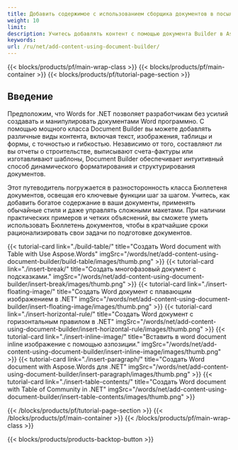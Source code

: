 ```yaml
---
title: Добавить содержимое с использованием сборщика документов в посылках. Заголовки для .NET 
weight: 10
limit:
description: Учитесь добавлять контент с помощью документа Builder в Aspose.Words для .NET. Добавить текст, изображения, таблицы и формы в документы Word без поэтапных указаний.
keywords:
url: /ru/net/add-content-using-document-builder/
---
```

{{< blocks/products/pf/main-wrap-class >}}
{{< blocks/products/pf/main-container >}}
{{< blocks/products/pf/tutorial-page-section >}}

## Введение
 
Предположим, что Words for .NET позволяет разработчикам без усилий создавать и манипулировать документами Word программно. С помощью мощного класса Document Builder вы можете добавлять различные виды контента, включая текст, изображения, таблицы и формы, с точностью и гибкостью. Независимо от того, составляют ли вы отчеты о строительстве, выписывают счета-фактуры или изготавливают шаблоны, Document Builder обеспечивает интуитивный способ динамического форматирования и структурирования документов.  

Этот путеводитель погружается в разносторонность класса Бюллетеня документов, освещая его ключевые функции шаг за шагом. Учитесь, как добавить богатое содержание в ваши документы, применять обычайные стиля и даже управлять сложными макетами. При наличии практических примеров и четких объяснений, вы сможете уметь использовать Бюллетень документов, чтобы в кратчайшие сроки рационализировать свои задачи по подготовке документов.

{{< tutorial-card link="./build-table/" title="Создать Word document with Table with Use Aspose.Words" imgSrc="/words/net/add-content-using-document-builder/build-table/images/thumb.png" >}}
{{< tutorial-card link="./insert-break/" title="Создать многофазовый документ с подсказками." imgSrc="/words/net/add-content-using-document-builder/insert-break/images/thumb.png" >}}
{{< tutorial-card link="./insert-floating-image/" title="Создать Word документ с плавающим изображением в .NET" imgSrc="/words/net/add-content-using-document-builder/insert-floating-image/images/thumb.png" >}}
{{< tutorial-card link="./insert-horizontal-rule/" title="Создать Word документ с горизонтальным правилом в .NET" imgSrc="/words/net/add-content-using-document-builder/insert-horizontal-rule/images/thumb.png" >}}
{{< tutorial-card link="./insert-inline-image/" title="Вставить в word document inline изображение с помощью азпозиции." imgSrc="/words/net/add-content-using-document-builder/insert-inline-image/images/thumb.png" >}}
{{< tutorial-card link="./insert-paragraph/" title="Создать Word document with Aspose.Words для .NET" imgSrc="/words/net/add-content-using-document-builder/insert-paragraph/images/thumb.png" >}}
{{< tutorial-card link="./insert-table-contents/" title="Создать Word document with Table of Community in .NET" imgSrc="/words/net/add-content-using-document-builder/insert-table-contents/images/thumb.png" >}}

{{< /blocks/products/pf/tutorial-page-section >}}
{{< /blocks/products/pf/main-container >}}
{{< /blocks/products/pf/main-wrap-class >}}

{{< blocks/products/products-backtop-button >}}
